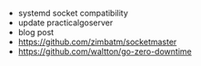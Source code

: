- systemd socket compatibility
- update practicalgoserver
- blog post
- https://github.com/zimbatm/socketmaster
- https://github.com/waltton/go-zero-downtime
